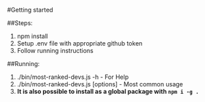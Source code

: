 #Getting started

##Steps:

1. npm install
2. Setup .env file with appropriate github token
3. Follow running instructions

##Running:
1. ./bin/most-ranked-devs.js -h - For Help
2. ./bin/most-ranked-devs.js <city> [options] - Most common usage
3. **It is also possible to install as a global package with `npm i -g .`**